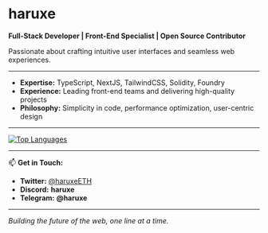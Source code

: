 # **haruxe**

**Full-Stack Developer | Front-End Specialist | Open Source Contributor**

Passionate about crafting intuitive user interfaces and seamless web experiences.

---

- **Expertise:** TypeScript, NextJS, TailwindCSS, Solidity, Foundry
- **Experience:** Leading front-end teams and delivering high-quality projects
- **Philosophy:** Simplicity in code, performance optimization, user-centric design

---

[![Top Languages](https://github-readme-stats.vercel.app/api/top-langs/?username=haruxe&layout=compact&hide_border=true&theme=default)](https://github.com/anuraghazra/github-readme-stats)

---

📫 **Get in Touch:**

- **Twitter:** [@haruxeETH](https://twitter.com/haruxeETH)
- **Discord:** **haruxe**
- **Telegram:** **@haruxe**

---

*Building the future of the web, one line at a time.*
